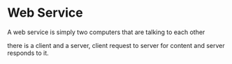 # Web Service 

A web service is simply two computers that are talking to each other

there is a client and a server, client request to server for content and server responds to it. 